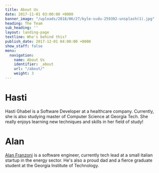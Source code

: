 ```yaml
---
title: About Us
date: 2017-11-01 03:00:00 +0000
banner_image: "/uploads/2018/06/27/kyle-sudu-259392-unsplash(1).jpg"
heading: The Team
sub_heading: ''
layout: landing-page
textline: Who's behind this?
publish_date: 2017-12-01 04:00:00 +0000
show_staff: false
menu:
  navigation:
    name: About Us
    identifier: _about
    url: "/about/"
    weight: 3
---
```

# Hasti
Hasti Ghabel is a Software Developer at a healthcare company. Currently, she is also studying master of Computer Science at Georgia Tech. She really enjoys learning new techniques and skills in her field of study!

# Alan
[Alan Franzoni](https://www.linkedin.com/in/alanfranzoni/) is a software engineer, currently tech lead at a small italian startup in the energy sector. He's also a proud dad and a fierce graduate student at the Georgia Institute of Technology.
